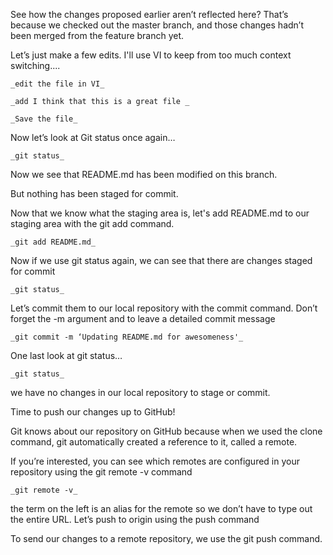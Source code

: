 See how the changes proposed earlier aren’t reflected here?  That’s because we checked out the master branch, and those changes hadn’t been merged from the feature branch yet.

Let’s just make a few edits.  I'll use VI to keep from too much context switching....

    _edit the file in VI_

    _add I think that this is a great file _

    _Save the file_

Now let’s look at Git status once again…

    _git status_

Now we see that README.md has been modified on this branch.

But nothing has been staged for commit.

Now that we know what the staging area is, let's add README.md to our staging area with the git add command.

    _git add README.md_

Now if we use git status again, we can see that there are changes staged for commit

    _git status_

Let’s commit them to our local repository with the commit command.  Don’t forget the -m argument and to leave a detailed commit message

    _git commit -m ‘Updating README.md for awesomeness'_

One last look at git status…

    _git status_

we have no changes in our local repository to stage or commit.

Time to push our changes up to GitHub!

Git knows about our repository on GitHub because when we used the clone command, git automatically created a reference to it, called a remote.

If you’re interested, you can see which remotes are configured in your repository using the git remote -v command

    _git remote -v_

the term on the left is an alias for the remote so we don’t have to type out the entire URL.  Let’s push to origin using the push command

To send our changes to a remote repository, we use the git push command.  
